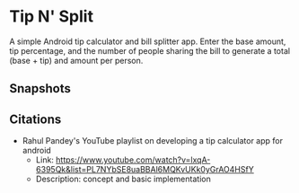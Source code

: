 # Tip N' Split

A simple Android tip calculator and bill splitter app. Enter the base amount, tip percentage, and the number of people sharing the bill to generate a total (base + tip) and amount per person.


## Snapshots



## Citations

- Rahul Pandey's YouTube playlist on developing a tip calculator app for android
  - Link: https://www.youtube.com/watch?v=lxqA-6395Qk&list=PL7NYbSE8uaBBAl6MQKvUKk0yGrAO4HSfY
  - Description: concept and basic implementation

